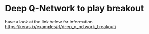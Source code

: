 # Deep Q-Network to play breakout
have a look at the link below for information
https://keras.io/examples/rl/deep_q_network_breakout/ 

